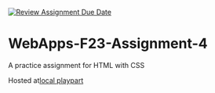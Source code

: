 [![Review Assignment Due Date](https://classroom.github.com/assets/deadline-readme-button-24ddc0f5d75046c5622901739e7c5dd533143b0c8e959d652212380cedb1ea36.svg)](https://classroom.github.com/a/4tKarLeg)
# WebApps-F23-Assignment-4
A practice assignment for HTML with CSS


Hosted at[local playpart](https://44-563-webapps-f23.github.io/44563-webapps-f23-assignment4-kalpana762/)
